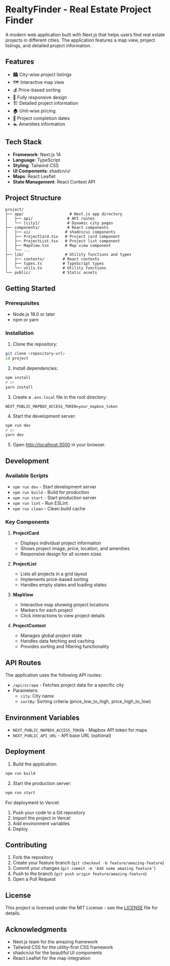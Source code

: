 # RealtyFinder - Real Estate Project Finder

A modern web application built with Next.js that helps users find real estate projects in different cities. The application features a map view, project listings, and detailed project information.

## Features

- 🏙️ City-wise project listings
- 🗺️ Interactive map view
- 💰 Price-based sorting
- 📱 Fully responsive design
- 🏗️ Detailed project information
- 🏠 Unit-wise pricing
- 📅 Project completion dates
- 🏊 Amenities information

## Tech Stack

- **Framework**: Next.js 14
- **Language**: TypeScript
- **Styling**: Tailwind CSS
- **UI Components**: shadcn/ui
- **Maps**: React Leaflet
- **State Management**: React Context API

## Project Structure

```
project/
├── app/                    # Next.js app directory
│   ├── api/               # API routes
│   └── [city]/            # Dynamic city pages
├── components/            # React components
│   ├── ui/               # shadcn/ui components
│   ├── ProjectCard.tsx   # Project card component
│   ├── ProjectList.tsx   # Project list component
│   ├── MapView.tsx       # Map view component
│   └── ...
├── lib/                  # Utility functions and types
│   ├── contexts/        # React contexts
│   ├── types.ts         # TypeScript types
│   └── utils.ts         # Utility functions
└── public/              # Static assets
```

## Getting Started

### Prerequisites

- Node.js 18.0 or later
- npm or yarn

### Installation

1. Clone the repository:
```bash
git clone <repository-url>
cd project
```

2. Install dependencies:
```bash
npm install
# or
yarn install
```

3. Create a `.env.local` file in the root directory:
```env
NEXT_PUBLIC_MAPBOX_ACCESS_TOKEN=your_mapbox_token
```

4. Start the development server:
```bash
npm run dev
# or
yarn dev
```

5. Open [http://localhost:3000](http://localhost:3000) in your browser.

## Development

### Available Scripts

- `npm run dev` - Start development server
- `npm run build` - Build for production
- `npm run start` - Start production server
- `npm run lint` - Run ESLint
- `npm run clean` - Clean build cache

### Key Components

1. **ProjectCard**
   - Displays individual project information
   - Shows project image, price, location, and amenities
   - Responsive design for all screen sizes

2. **ProjectList**
   - Lists all projects in a grid layout
   - Implements price-based sorting
   - Handles empty states and loading states

3. **MapView**
   - Interactive map showing project locations
   - Markers for each project
   - Click interactions to view project details

4. **ProjectContext**
   - Manages global project state
   - Handles data fetching and caching
   - Provides sorting and filtering functionality

## API Routes

The application uses the following API routes:

- `/api/scrape` - Fetches project data for a specific city
- Parameters:
  - `city`: City name
  - `sortBy`: Sorting criteria (price_low_to_high, price_high_to_low)

## Environment Variables

- `NEXT_PUBLIC_MAPBOX_ACCESS_TOKEN` - Mapbox API token for maps
- `NEXT_PUBLIC_API_URL` - API base URL (optional)

## Deployment

1. Build the application:
```bash
npm run build
```

2. Start the production server:
```bash
npm run start
```

For deployment to Vercel:
1. Push your code to a Git repository
2. Import the project in Vercel
3. Add environment variables
4. Deploy

## Contributing

1. Fork the repository
2. Create your feature branch (`git checkout -b feature/amazing-feature`)
3. Commit your changes (`git commit -m 'Add some amazing feature'`)
4. Push to the branch (`git push origin feature/amazing-feature`)
5. Open a Pull Request

## License

This project is licensed under the MIT License - see the [LICENSE](LICENSE) file for details.

## Acknowledgments

- Next.js team for the amazing framework
- Tailwind CSS for the utility-first CSS framework
- shadcn/ui for the beautiful UI components
- React Leaflet for the map integration 